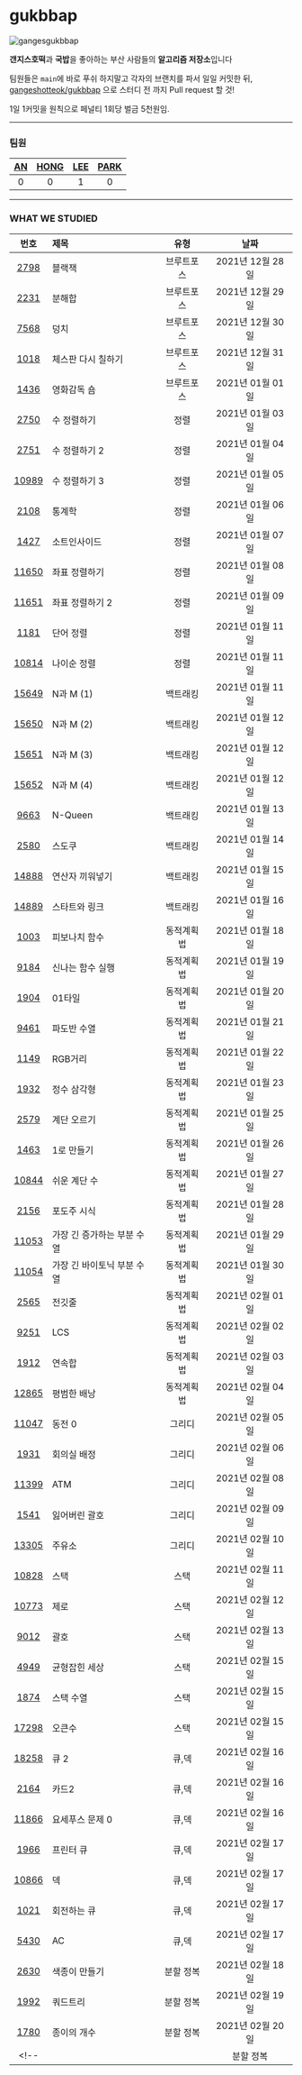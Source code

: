 
# gukbbap

![gangesgukbbap](https://i.ibb.co/f8hYZYM/Kakao-Talk-Photo-2020-12-11-19-17-04-removebg-preview.png)

**갠지스호떡**과 **국밥**을 좋아하는 부산 사람들의 **알고리즘 저장소**입니다

팀원들은 `main`에 바로 푸쉬 하지말고 각자의 브랜치를 파서 일일 커밋한 뒤, [gangeshotteok/gukbbap](https://github.com/GANGESHOTTEOK/gukbbap) 으로 스터디 전 까지 Pull request 할 것!  

1일 1커밋을 원칙으로 페널티 1회당 벌금 5천원임.

---

### 팀원

|[AN](https://github.com/muzee99)|[HONG](https://github.com/kick-snare)|[LEE](https://github.com/rubinstory)|[PARK](https://github.com/DonghanPark)|
|:-:|:-:|:-:|:-:|
|0|0|1|0|

---

### WHAT WE STUDIED

|번호|제목|유형|날짜|
|:-:|:-|:-:|:-:|
|[2798](https://www.acmicpc.net/problem/2798)|블랙잭|브루트포스|2021년 12월 28일|
|[2231](https://www.acmicpc.net/problem/2231)|분해합|브루트포스|2021년 12월 29일|
|[7568](https://www.acmicpc.net/problem/7568)|덩치|브루트포스|2021년 12월 30일|
|[1018](https://www.acmicpc.net/problem/1018)|체스판 다시 칠하기|브루트포스|2021년 12월 31일|
|[1436](https://www.acmicpc.net/problem/1436)|영화감독 숌|브루트포스|2021년 01월 01일|
|[2750](https://www.acmicpc.net/problem/2750)|수 정렬하기|정렬|2021년 01월 03일|
|[2751](https://www.acmicpc.net/problem/2751)|수 정렬하기 2|정렬|2021년 01월 04일|
|[10989](https://www.acmicpc.net/problem/10989)|수 정렬하기 3|정렬|2021년 01월 05일|
|[2108](https://www.acmicpc.net/problem/2108)|통계학|정렬|2021년 01월 06일|
|[1427](https://www.acmicpc.net/problem/1427)|소트인사이드|정렬|2021년 01월 07일|
|[11650](https://www.acmicpc.net/problem/11650)|좌표 정렬하기|정렬|2021년 01월 08일|
|[11651](https://www.acmicpc.net/problem/11651)|좌표 정렬하기 2|정렬|2021년 01월 09일|
|[1181](https://www.acmicpc.net/problem/1181)|단어 정렬|정렬|2021년 01월 11일|
|[10814](https://www.acmicpc.net/problem/10814)|나이순 정렬|정렬|2021년 01월 11일|
|[15649](https://www.acmicpc.net/problem/15649)|N과 M (1)|백트래킹|2021년 01월 11일|
|[15650](https://www.acmicpc.net/problem/15650)|N과 M (2)|백트래킹|2021년 01월 12일|
|[15651](https://www.acmicpc.net/problem/15651)|N과 M (3)|백트래킹|2021년 01월 12일|
|[15652](https://www.acmicpc.net/problem/15652)|N과 M (4)|백트래킹|2021년 01월 12일|
|[9663](https://www.acmicpc.net/problem/9663)|N-Queen|백트래킹|2021년 01월 13일|
|[2580](https://www.acmicpc.net/problem/2580)|스도쿠|백트래킹|2021년 01월 14일|
|[14888](https://www.acmicpc.net/problem/14888)|연산자 끼워넣기|백트래킹|2021년 01월 15일|
|[14889](https://www.acmicpc.net/problem/14889)|스타트와 링크|백트래킹|2021년 01월 16일|
|[1003](https://www.acmicpc.net/problem/1003)|피보나치 함수|동적계획법|2021년 01월 18일|
|[9184](https://www.acmicpc.net/problem/9184)|신나는 함수 실행|동적계획법|2021년 01월 19일|
|[1904](https://www.acmicpc.net/problem/1904)|01타일|동적계획법|2021년 01월 20일|
|[9461](https://www.acmicpc.net/problem/9461)|파도반 수열|동적계획법|2021년 01월 21일|
|[1149](https://www.acmicpc.net/problem/1149)|RGB거리|동적계획법|2021년 01월 22일|
|[1932](https://www.acmicpc.net/problem/1932)|정수 삼각형|동적계획법|2021년 01월 23일|
|[2579](https://www.acmicpc.net/problem/2579)|계단 오르기|동적계획법|2021년 01월 25일|
|[1463](https://www.acmicpc.net/problem/1463)|1로 만들기|동적계획법|2021년 01월 26일|
|[10844](https://www.acmicpc.net/problem/10844)|쉬운 계단 수|동적계획법|2021년 01월 27일|
|[2156](https://www.acmicpc.net/problem/2156)|포도주 시식|동적계획법|2021년 01월 28일|
|[11053](https://www.acmicpc.net/problem/11053)|가장 긴 증가하는 부분 수열|동적계획법|2021년 01월 29일|
|[11054](https://www.acmicpc.net/problem/11054)|가장 긴 바이토닉 부분 수열|동적계획법|2021년 01월 30일|
|[2565](https://www.acmicpc.net/problem/2565)|전깃줄|동적계획법|2021년 02월 01일|
|[9251](https://www.acmicpc.net/problem/9251)|LCS|동적계획법|2021년 02월 02일|
|[1912](https://www.acmicpc.net/problem/1912)|연속합|동적계획법|2021년 02월 03일|
|[12865](https://www.acmicpc.net/problem/12865)|평범한 배낭|동적계획법|2021년 02월 04일|
|[11047](https://www.acmicpc.net/problem/11047)|동전 0|그리디|2021년 02월 05일|
|[1931](https://www.acmicpc.net/problem/1931)|회의실 배정|그리디|2021년 02월 06일|
|[11399](https://www.acmicpc.net/problem/11399)|ATM|그리디|2021년 02월 08일|
|[1541](https://www.acmicpc.net/problem/1541)|잃어버린 괄호|그리디|2021년 02월 09일|
|[13305](https://www.acmicpc.net/problem/13305)|주유소|그리디|2021년 02월 10일|
|[10828](https://www.acmicpc.net/problem/10828)|스택|스택|2021년 02월 11일|
|[10773](https://www.acmicpc.net/problem/10773)|제로|스택|2021년 02월 12일|
|[9012](https://www.acmicpc.net/problem/9012)|괄호|스택|2021년 02월 13일|
|[4949](https://www.acmicpc.net/problem/4949)|균형잡힌 세상|스택|2021년 02월 15일|
|[1874](https://www.acmicpc.net/problem/1874)|스택 수열|스택|2021년 02월 15일|
|[17298](https://www.acmicpc.net/problem/17298)|오큰수|스택|2021년 02월 15일|
|[18258](https://www.acmicpc.net/problem/18258)|큐 2|큐,덱|2021년 02월 16일|
|[2164](https://www.acmicpc.net/problem/2164)|카드2|큐,덱|2021년 02월 16일|
|[11866](https://www.acmicpc.net/problem/11866)|요세푸스 문제 0|큐,덱|2021년 02월 16일|
|[1966](https://www.acmicpc.net/problem/1966)|프린터 큐|큐,덱|2021년 02월 17일|
|[10866](https://www.acmicpc.net/problem/10866)|덱|큐,덱|2021년 02월 17일|
|[1021](https://www.acmicpc.net/problem/1021)|회전하는 큐|큐,덱|2021년 02월 17일|
|[5430](https://www.acmicpc.net/problem/5430)|AC|큐,덱|2021년 02월 17일|
|[2630](https://www.acmicpc.net/problem/2630)|색종이 만들기|분할 정복|2021년 02월 18일|
|[1992](https://www.acmicpc.net/problem/1992)|쿼드트리|분할 정복|2021년 02월 19일|
|[1780](https://www.acmicpc.net/problem/1780)|종이의 개수|분할 정복|2021년 02월 20일|
<!-- |[](https://www.acmicpc.net/problem/)||분할 정복|2021년 02월 20일| -->